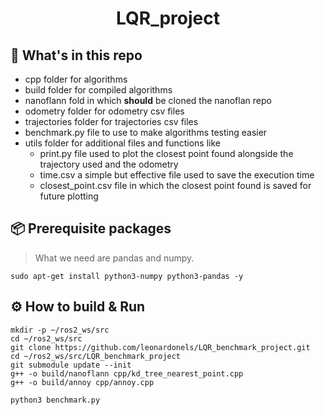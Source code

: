 <div align="center">
    <h1>LQR_project</h1>
</div>

## :open_file_folder: What's in this repo

* cpp folder for algorithms
* build folder for compiled algorithms
* nanoflann fold in which **should** be cloned the nanoflan repo
* odometry folder for odometry csv files
* trajectories folder for trajectories csv files
* benchmark.py file to use to make algorithms testing easier
* utils folder for additional files and functions like
    * print.py file used to plot the closest point found alongside the trajectory used and the odometry 
    * time.csv a simple but effective file used to save the execution time
    * closest_point.csv file in which the closest point found is saved for future plotting

## :package: Prerequisite packages
> What we need are pandas and numpy.

```commandline
sudo apt-get install python3-numpy python3-pandas -y
```
## :gear: How to build & Run
```commandline
mkdir -p ~/ros2_ws/src
cd ~/ros2_ws/src
git clone https://github.com/leonardonels/LQR_benchmark_project.git
cd ~/ros2_ws/src/LQR_benchmark_project
git submodule update --init
g++ -o build/nanoflann cpp/kd_tree_nearest_point.cpp
g++ -o build/annoy cpp/annoy.cpp
```
```commandline
python3 benchmark.py
```